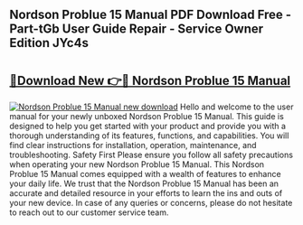 ## Nordson Problue 15 Manual PDF Download Free - Part-tGb User Guide Repair - Service Owner Edition JYc4s

# <h2><a href="http://cf22379.oget.top/?id=Nordson+Problue+15+Manual">🔗Download New 👉🔴 Nordson Problue 15 Manual</a></h2>

[![Nordson Problue 15 Manual new download](https://i.imgur.com/5g1atiW.png)](http://cf22379.oget.top/?id=Nordson+Problue+15+Manual)
Hello and welcome to the user manual for your newly unboxed Nordson Problue 15 Manual. This guide is designed to help you get started with your product and provide you with a thorough understanding of its features, functions, and capabilities. You will find clear instructions for installation, operation, maintenance, and troubleshooting. Safety First Please ensure you follow all safety precautions when operating your new Nordson Problue 15 Manual. This Nordson Problue 15 Manual comes equipped with a wealth of features to enhance your daily life. We trust that the Nordson Problue 15 Manual has been an accurate and detailed resource in your efforts to learn the ins and outs of your new device. In case of any queries or concerns, please do not hesitate to reach out to our customer service team.
